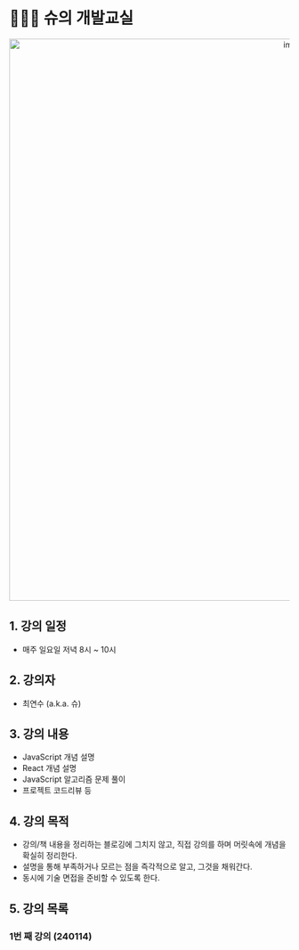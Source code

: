# 👩🏻‍🏫 슈의 개발교실

<p align="center" width="100%"><img width="1010" alt="image" src="https://github.com/ella-yschoi/TIL/assets/123397411/32d2cb31-8231-45cb-9df4-37dca40b3284">

## 1. 강의 일정

- 매주 일요일 저녁 8시 ~ 10시

## 2. 강의자

- 최연수 (a.k.a. 슈)

## 3. 강의 내용

- JavaScript 개념 설명
- React 개념 설명
- JavaScript 알고리즘 문제 풀이
- 프로젝트 코드리뷰 등

## 4. 강의 목적

- 강의/책 내용을 정리하는 블로깅에 그치지 않고, 직접 강의를 하며 머릿속에 개념을 확실히 정리한다.
- 설명을 통해 부족하거나 모르는 점을 즉각적으로 알고, 그것을 채워간다.
- 동시에 기술 면접을 준비할 수 있도록 한다.

## 5. 강의 목록

### 1번 째 강의 (240114)
